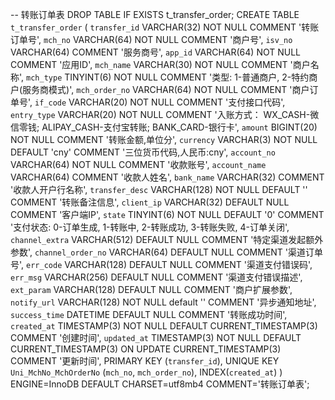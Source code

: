 
-- 转账订单表
DROP TABLE IF EXISTS t_transfer_order;
CREATE TABLE `t_transfer_order` (
           `transfer_id` VARCHAR(32) NOT NULL COMMENT '转账订单号',
           `mch_no` VARCHAR(64) NOT NULL COMMENT '商户号',
           `isv_no` VARCHAR(64) COMMENT '服务商号',
           `app_id` VARCHAR(64) NOT NULL COMMENT '应用ID',
           `mch_name` VARCHAR(30) NOT NULL COMMENT '商户名称',
           `mch_type` TINYINT(6) NOT NULL COMMENT '类型: 1-普通商户, 2-特约商户(服务商模式)',
           `mch_order_no` VARCHAR(64) NOT NULL COMMENT '商户订单号',
           `if_code` VARCHAR(20)  NOT NULL COMMENT '支付接口代码',
           `entry_type` VARCHAR(20) NOT NULL COMMENT '入账方式： WX_CASH-微信零钱; ALIPAY_CASH-支付宝转账; BANK_CARD-银行卡',
           `amount` BIGINT(20) NOT NULL COMMENT '转账金额,单位分',
           `currency` VARCHAR(3) NOT NULL DEFAULT 'cny' COMMENT '三位货币代码,人民币:cny',
           `account_no` VARCHAR(64) NOT NULL COMMENT '收款账号',
           `account_name` VARCHAR(64) COMMENT '收款人姓名',
           `bank_name` VARCHAR(32) COMMENT '收款人开户行名称',
           `transfer_desc` VARCHAR(128) NOT NULL DEFAULT '' COMMENT '转账备注信息',
           `client_ip` VARCHAR(32) DEFAULT NULL COMMENT '客户端IP',
           `state` TINYINT(6) NOT NULL DEFAULT '0' COMMENT '支付状态: 0-订单生成, 1-转账中, 2-转账成功, 3-转账失败, 4-订单关闭',
           `channel_extra` VARCHAR(512) DEFAULT NULL COMMENT '特定渠道发起额外参数',
           `channel_order_no` VARCHAR(64) DEFAULT NULL COMMENT '渠道订单号',
           `err_code` VARCHAR(128) DEFAULT NULL COMMENT '渠道支付错误码',
           `err_msg` VARCHAR(256) DEFAULT NULL COMMENT '渠道支付错误描述',
           `ext_param` VARCHAR(128) DEFAULT NULL COMMENT '商户扩展参数',
           `notify_url` VARCHAR(128) NOT NULL default '' COMMENT '异步通知地址',
           `success_time` DATETIME DEFAULT NULL COMMENT '转账成功时间',
           `created_at` TIMESTAMP(3) NOT NULL DEFAULT CURRENT_TIMESTAMP(3) COMMENT '创建时间',
           `updated_at` TIMESTAMP(3) NOT NULL DEFAULT CURRENT_TIMESTAMP(3) ON UPDATE CURRENT_TIMESTAMP(3) COMMENT '更新时间',
           PRIMARY KEY (`transfer_id`),
           UNIQUE KEY `Uni_MchNo_MchOrderNo` (`mch_no`, `mch_order_no`),
           INDEX(`created_at`)
) ENGINE=InnoDB DEFAULT CHARSET=utf8mb4 COMMENT='转账订单表';
